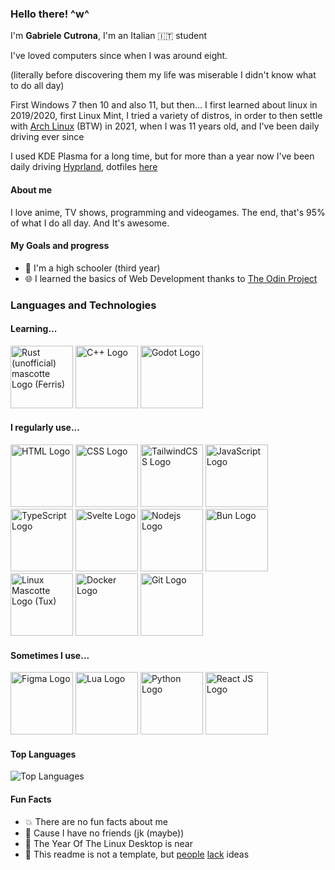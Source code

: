 ### Hello there! ^w^
I'm **Gabriele Cutrona**, I'm an Italian 🇮🇹 student

I've loved computers since when I was around eight.

(literally before discovering them my life was miserable I didn't know what to do all day)

First Windows 7 then 10 and also 11, but then...
I first learned about linux in 2019/2020, first Linux Mint, I tried a variety of distros, in order to then settle with [Arch Linux](https://archlinux.org) (BTW) in 2021,
when I was 11 years old, and I've been daily driving ever since

I used KDE Plasma for a long time, but for more than a year now I've been daily driving [Hyprland](https://hypr.land), dotfiles [here](https://github.com/Gabriele-Cutrona/.dotfiles)
#### About me
I love anime, TV shows, programming and videogames. The end, that's 95% of what I do all day. And It's awesome.

#### My Goals and progress
- 🏫 I'm a high schooler (third year)
- 🌐 I learned the basics of Web Development thanks to [The Odin Project](https://www.theodinproject.com)

### Languages and Technologies
#### Learning...
<div>
	<img width="100" src="https://rustacean.net/assets/cuddlyferris.svg" alt="Rust (unofficial) mascotte Logo (Ferris)" />
	<img width="100" src="https://cdn.jsdelivr.net/gh/devicons/devicon@latest/icons/cplusplus/cplusplus-original.svg" alt="C++ Logo" />
	<img width="100" src="https://cdn.jsdelivr.net/gh/devicons/devicon@latest/icons/godot/godot-original.svg" alt="Godot Logo" />
</div>

#### I regularly use...
<div>
	<img width="100" src="https://cdn.jsdelivr.net/gh/devicons/devicon@latest/icons/html5/html5-original.svg" alt="HTML Logo" />
	<img width="100" src="https://cdn.jsdelivr.net/gh/devicons/devicon@latest/icons/css3/css3-original.svg" alt="CSS Logo" />
	<img width="100" src="https://cdn.jsdelivr.net/gh/devicons/devicon@latest/icons/tailwindcss/tailwindcss-original.svg" alt="TailwindCSS Logo" />
	<img width="100" src="https://cdn.jsdelivr.net/gh/devicons/devicon@latest/icons/javascript/javascript-original.svg" alt="JavaScript Logo" />
	<img width="100" src="https://cdn.jsdelivr.net/gh/devicons/devicon@latest/icons/typescript/typescript-original.svg" alt="TypeScript Logo" />
	<img width="100" src="https://cdn.jsdelivr.net/gh/devicons/devicon@latest/icons/svelte/svelte-original.svg" alt="Svelte Logo" />
    <img width="100" src="https://cdn.jsdelivr.net/gh/devicons/devicon@latest/icons/nodejs/nodejs-original.svg" alt="Nodejs Logo" />
	<img width="100" src="https://cdn.jsdelivr.net/gh/devicons/devicon@latest/icons/bun/bun-original.svg" alt="Bun Logo" />
	<img width="100" src="https://cdn.jsdelivr.net/gh/devicons/devicon@latest/icons/linux/linux-original.svg" alt="Linux Mascotte Logo (Tux)" />
	<img width="100" src="https://cdn.jsdelivr.net/gh/devicons/devicon@latest/icons/docker/docker-original.svg" alt="Docker Logo" />
    <img width="100" src="https://cdn.jsdelivr.net/gh/devicons/devicon@latest/icons/git/git-original.svg" alt="Git Logo" />
</div>

#### Sometimes I use...
<div>
	<img width="100" src="https://cdn.jsdelivr.net/gh/devicons/devicon@latest/icons/figma/figma-original.svg" alt="Figma Logo" />
	<img width="100" src="https://cdn.jsdelivr.net/gh/devicons/devicon@latest/icons/lua/lua-original.svg" alt="Lua Logo" />
	<img width="100" src="https://cdn.jsdelivr.net/gh/devicons/devicon@latest/icons/python/python-original.svg" alt="Python Logo" />
    <img width="100" src="https://cdn.jsdelivr.net/gh/devicons/devicon@latest/icons/react/react-original.svg" alt="React JS Logo" />
</div>

#### Top Languages
![Top Languages](https://github-readme-stats.vercel.app/api/top-langs/?username=Gabriele-Cutrona&layout=compact&theme=catppuccin_mocha&0)

#### Fun Facts
- 💥 There are no fun facts about me
- 🙁 Cause I have no friends (jk (maybe))
- 🐧 The Year Of The Linux Desktop is near
- 📃 This readme is not a template, but [people](https://github.com/MattRaider) [lack](https://github.com/AlessandroStraf) ideas
